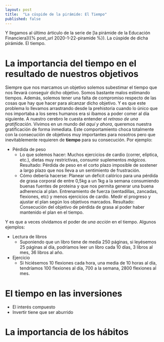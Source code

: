 ```yaml
---
layout: post
title:  "La cúspide de la pirámide: El Tiempo"
published: false
---
```


Y llegamos al último árticulo de la serie de [la pirámide de la Educación Financiera]({% post_url 2020-1-22-piramide %}). La cúspide de dicha pirámide. El tiempo. 

# La importancia del tiempo en el resultado de nuestros objetivos

Siempre que nos marcamos un objetivo solemos subestimar el tiempo que nos llevará conseguir dicho objetivo. Somos bastante malos estimando tiempos. Además, solemos tener una falta de compromiso respecto de las cosas que hay que hacer para alcanzar dicho objetivo. Y es que este problema lo llevamos arrastrando desde la prehistoria cuando lo único que nos importaba a los seres humanos era si íbamos a poder comer al día siguiente. A nuestro cerebro le cuesta entender el *retraso de una gratificación*. Vivimos en un mundo del *aquí y ahora*, queremos nuestra gratificación de forma inmediata. Este comportamiento choca totalmente con la consecución de objetivos muy importantes para nosotros pero que inevitablemente requieren de **tiempo** para su consecución. Por ejemplo:

* Pérdida de peso
  * Lo que solemos hacer: Muchos ejercicios de cardio (correr, elíptica, etc.), dietas muy restrictivas, consumir suplementos *mágicos*. Resultado: Pérdida de peso en el corto plazo imposible de sostener a largo plazo que nos lleva a un sentimiento de frustración.
  * Cómo debería hacerse: Planear un deficit calórico para una pérdida de grasa corporal de entre 0,5kg a un 1kg a la semana consumiendo buenas fuentes de proteina y que nos permita generar una buena adherencia al plan. Entrenamiento de fuerza (sentadillas, zancadas, flexiones, etc) y menos ejercicios de cardio. Medir el progreso y ajustar el plan según los objetivos marcados. Resultado: Consecución del objetivo de pérdida de grasa al poder haber mantenido el plan en el tiempo.

Y es que a veces olvidamos el poder de *una acción* en el tiempo. Algunos ejemplos:

* Lectura de libros
  * Suponiendo que un libro tiene de media 250 páginas, si leyésemos 25 páginas al día, podríamos leer un libro cada 10 días, 3 libros al mes, 36 libros al año.
* Ejercicio
  * Si hiciésemos 10 flexiones cada hora, una media de 10 horas al día, tendríamos 100 flexiones al día, 700 a la semana, 2800 flexiones al mes.

# El tiempo en las inversiones
- El interés compuesto
- Invertir tiene que ser aburrido

# La importancia de los hábitos
